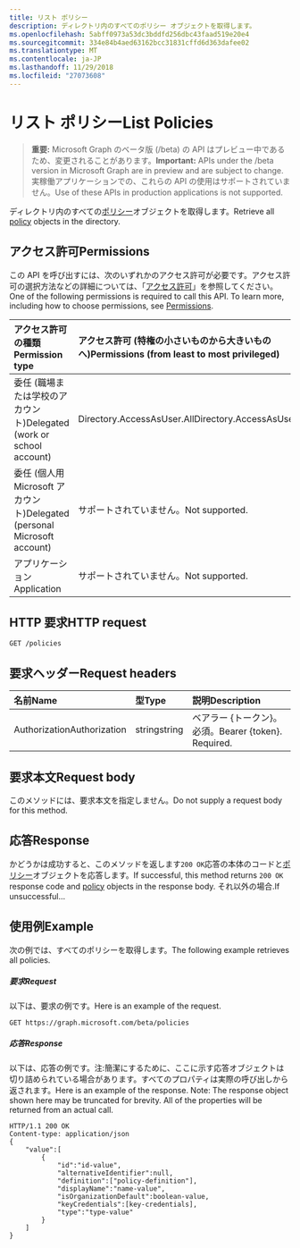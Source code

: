 ```yaml
---
title: リスト ポリシー
description: ディレクトリ内のすべてのポリシー オブジェクトを取得します。
ms.openlocfilehash: 5abff0973a53dc3bddfd256dbc43faad519e20e4
ms.sourcegitcommit: 334e84b4aed63162bcc31831cffd6d363dafee02
ms.translationtype: MT
ms.contentlocale: ja-JP
ms.lasthandoff: 11/29/2018
ms.locfileid: "27073608"
---
```

# <a name="list-policies"></a><span data-ttu-id="12da4-103">リスト ポリシー</span><span class="sxs-lookup"><span data-stu-id="12da4-103">List Policies</span></span>

> <span data-ttu-id="12da4-104">**重要:** Microsoft Graph のベータ版 (/beta) の API はプレビュー中であるため、変更されることがあります。</span><span class="sxs-lookup"><span data-stu-id="12da4-104">**Important:** APIs under the /beta version in Microsoft Graph are in preview and are subject to change.</span></span> <span data-ttu-id="12da4-105">実稼働アプリケーションでの、これらの API の使用はサポートされていません。</span><span class="sxs-lookup"><span data-stu-id="12da4-105">Use of these APIs in production applications is not supported.</span></span>

<span data-ttu-id="12da4-106">ディレクトリ内のすべての[ポリシー](../resources/policy.md)オブジェクトを取得します。</span><span class="sxs-lookup"><span data-stu-id="12da4-106">Retrieve all [policy](../resources/policy.md) objects in the directory.</span></span>

## <a name="permissions"></a><span data-ttu-id="12da4-107">アクセス許可</span><span class="sxs-lookup"><span data-stu-id="12da4-107">Permissions</span></span>
<span data-ttu-id="12da4-p102">この API を呼び出すには、次のいずれかのアクセス許可が必要です。アクセス許可の選択方法などの詳細については、「[アクセス許可](/graph/permissions-reference)」を参照してください。</span><span class="sxs-lookup"><span data-stu-id="12da4-p102">One of the following permissions is required to call this API. To learn more, including how to choose permissions, see [Permissions](/graph/permissions-reference).</span></span>

|<span data-ttu-id="12da4-110">アクセス許可の種類</span><span class="sxs-lookup"><span data-stu-id="12da4-110">Permission type</span></span>      | <span data-ttu-id="12da4-111">アクセス許可 (特権の小さいものから大きいものへ)</span><span class="sxs-lookup"><span data-stu-id="12da4-111">Permissions (from least to most privileged)</span></span>              |
|:--------------------|:---------------------------------------------------------|
|<span data-ttu-id="12da4-112">委任 (職場または学校のアカウント)</span><span class="sxs-lookup"><span data-stu-id="12da4-112">Delegated (work or school account)</span></span> | <span data-ttu-id="12da4-113">Directory.AccessAsUser.All</span><span class="sxs-lookup"><span data-stu-id="12da4-113">Directory.AccessAsUser.All</span></span>    |
|<span data-ttu-id="12da4-114">委任 (個人用 Microsoft アカウント)</span><span class="sxs-lookup"><span data-stu-id="12da4-114">Delegated (personal Microsoft account)</span></span> | <span data-ttu-id="12da4-115">サポートされていません。</span><span class="sxs-lookup"><span data-stu-id="12da4-115">Not supported.</span></span>    |
|<span data-ttu-id="12da4-116">アプリケーション</span><span class="sxs-lookup"><span data-stu-id="12da4-116">Application</span></span> | <span data-ttu-id="12da4-117">サポートされていません。</span><span class="sxs-lookup"><span data-stu-id="12da4-117">Not supported.</span></span> |

## <a name="http-request"></a><span data-ttu-id="12da4-118">HTTP 要求</span><span class="sxs-lookup"><span data-stu-id="12da4-118">HTTP request</span></span>
<!-- { "blockType": "ignored" } -->
```http
GET /policies
```
## <a name="request-headers"></a><span data-ttu-id="12da4-119">要求ヘッダー</span><span class="sxs-lookup"><span data-stu-id="12da4-119">Request headers</span></span>
| <span data-ttu-id="12da4-120">名前</span><span class="sxs-lookup"><span data-stu-id="12da4-120">Name</span></span>       | <span data-ttu-id="12da4-121">型</span><span class="sxs-lookup"><span data-stu-id="12da4-121">Type</span></span> | <span data-ttu-id="12da4-122">説明</span><span class="sxs-lookup"><span data-stu-id="12da4-122">Description</span></span>|
|:---------------|:--------|:----------|
| <span data-ttu-id="12da4-123">Authorization</span><span class="sxs-lookup"><span data-stu-id="12da4-123">Authorization</span></span>  | <span data-ttu-id="12da4-124">string</span><span class="sxs-lookup"><span data-stu-id="12da4-124">string</span></span>  | <span data-ttu-id="12da4-p103">ベアラー {トークン}。必須。</span><span class="sxs-lookup"><span data-stu-id="12da4-p103">Bearer {token}. Required.</span></span> |

## <a name="request-body"></a><span data-ttu-id="12da4-127">要求本文</span><span class="sxs-lookup"><span data-stu-id="12da4-127">Request body</span></span>
<span data-ttu-id="12da4-128">このメソッドには、要求本文を指定しません。</span><span class="sxs-lookup"><span data-stu-id="12da4-128">Do not supply a request body for this method.</span></span>

## <a name="response"></a><span data-ttu-id="12da4-129">応答</span><span class="sxs-lookup"><span data-stu-id="12da4-129">Response</span></span>

<span data-ttu-id="12da4-130">かどうかは成功すると、このメソッドを返します`200 OK`応答の本体のコードと[ポリシー](../resources/policy.md)オブジェクトを応答します。</span><span class="sxs-lookup"><span data-stu-id="12da4-130">If successful, this method returns `200 OK` response code and [policy](../resources/policy.md) objects in the response body.</span></span> <span data-ttu-id="12da4-131">それ以外の場合.</span><span class="sxs-lookup"><span data-stu-id="12da4-131">If unsuccessful...</span></span>

## <a name="example"></a><span data-ttu-id="12da4-132">使用例</span><span class="sxs-lookup"><span data-stu-id="12da4-132">Example</span></span>
<span data-ttu-id="12da4-133">次の例では、すべてのポリシーを取得します。</span><span class="sxs-lookup"><span data-stu-id="12da4-133">The following example retrieves all policies.</span></span>

##### <a name="request"></a><span data-ttu-id="12da4-134">要求</span><span class="sxs-lookup"><span data-stu-id="12da4-134">Request</span></span>
<span data-ttu-id="12da4-135">以下は、要求の例です。</span><span class="sxs-lookup"><span data-stu-id="12da4-135">Here is an example of the request.</span></span>

```http
GET https://graph.microsoft.com/beta/policies
```

##### <a name="response"></a><span data-ttu-id="12da4-136">応答</span><span class="sxs-lookup"><span data-stu-id="12da4-136">Response</span></span>
<span data-ttu-id="12da4-p105">以下は、応答の例です。注:簡潔にするために、ここに示す応答オブジェクトは切り詰められている場合があります。すべてのプロパティは実際の呼び出しから返されます。</span><span class="sxs-lookup"><span data-stu-id="12da4-p105">Here is an example of the response. Note: The response object shown here may be truncated for brevity. All of the properties will be returned from an actual call.</span></span>

```http
HTTP/1.1 200 OK
Content-type: application/json
{
    "value":[
        {
            "id":"id-value",
            "alternativeIdentifier":null,
            "definition":["policy-definition"],
            "displayName":"name-value",
            "isOrganizationDefault":boolean-value,
            "keyCredentials":[key-credentials],
            "type":"type-value"
        }
    ]
}
```
